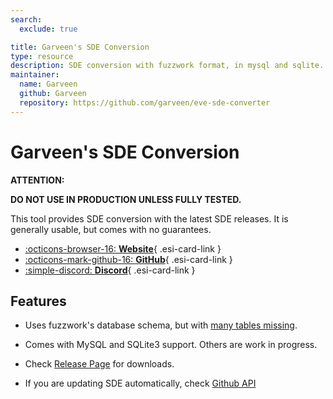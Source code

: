 ```yaml
---
search:
  exclude: true

title: Garveen's SDE Conversion
type: resource
description: SDE conversion with fuzzwork format, in mysql and sqlite.
maintainer:
  name: Garveen
  github: Garveen
  repository: https://github.com/garveen/eve-sde-converter
---
```


# Garveen's SDE Conversion

**ATTENTION:**

**DO NOT USE IN PRODUCTION UNLESS FULLY TESTED.**

This tool provides SDE conversion with the latest SDE releases. It is generally usable, but comes with no guarantees.

<div class="grid cards" markdown>

- [:octicons-browser-16: __Website__](https://github.com/garveen/eve-sde-converter/releases){ .esi-card-link }
- [:octicons-mark-github-16: __GitHub__](https://github.com/garveen/eve-sde-converter){ .esi-card-link }
- [:simple-discord: __Discord__](https://discord.gg/BvrjaeAZWm){ .esi-card-link }

</div>

## Features

- Uses fuzzwork's database schema, but with [many tables missing](https://github.com/garveen/eve-sde-converter/blob/master/unprocessed_tables.md).

- Comes with MySQL and SQLite3 support. Others are work in progress.

- Check [Release Page](https://github.com/garveen/eve-sde-converter/releases) for downloads.

- If you are updating SDE automatically, check [Github API](https://api.github.com/repos/garveen/eve-sde-converter/releases)
